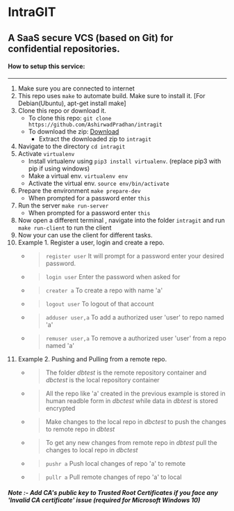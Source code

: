 # IntraGIT
## A SaaS secure VCS (based on Git) for confidential repositories. 

#### How to setup this service:
***
1. Make sure you are connected to internet
2. This repo uses `make` to automate build. Make sure to install it. [For Debian(Ubuntu), apt-get install make]
3. Clone this repo or download it.
   * To clone this repo: `git clone https://github.com/AshirwadPradhan/intragit`
   * To download the zip: [Download](https://github.com/AshirwadPradhan/intragit/archive/master.zip)
        * Extract the downloaded zip to `intragit`   
4. Navigate to the directory `cd intragit`
5. Activate `virtualenv`
     * Install virtualenv using `pip3 install virtualenv`. (replace pip3 with pip if using windows)
     * Make a virtual env. `virtualenv env`
     * Activate the virtual env. `source env/bin/activate`
6. Prepare the environment `make prepare-dev`
    * When prompted for a password enter `this`
7. Run the server `make run-server`
    * When prompted for a password enter `this`
8. Now open a different terminal , navigate into the folder `intragit` and run `make run-client` to run the client
9.  Now your can use the client for different tasks.
10. Example 1. Register a user, login and create a repo.
    * > `register user` It will prompt for a password enter your desired password.
    * > `login user` Enter the password when asked for
    * > `creater a` To create a repo with name 'a'
    * > `logout user` To logout of that account
    * > `adduser user,a` To add a authorized user 'user' to repo named 'a'
    * > `remuser user,a` To remove a authorized user 'user' from a repo named 'a'
11. Example 2. Pushing and Pulling from a remote repo.
    * > The folder *dbtest* is the remote repository container and *dbctest* is the local repository container
    * > All the repo like 'a' created in the previous example is stored in human readble form in *dbctest* while data in *dbtest* is stored encrypted
    * > Make changes to the local repo in *dbctest* to push the changes to remote repo in *dbtest*
    * > To get any new changes from remote repo in *dbtest* pull the changes to local repo in *dbctest*
    * > `pushr a` Push local changes of repo 'a' to remote
    * > `pullr a` Pull remote changes of repo 'a' to local

##### Note :- Add CA's public key to Trusted Root Certificates if you face any 'Invalid CA certificate' issue (required for Microsoft Windows 10)


<!-- ##### Run Server : `uwsgi --master --https localhost:5683,server-public-key.pem,server-private-key.pem --mount /=gateway:app`
 --Enter secret for server private key when asked -->
